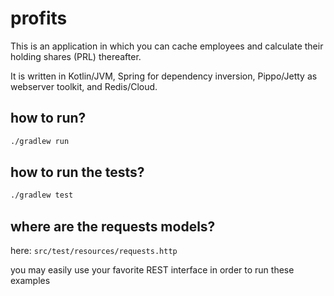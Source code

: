 # profits

This is an application in which you can cache employees and calculate their holding shares (PRL) thereafter.

It is written in Kotlin/JVM, Spring for dependency inversion, Pippo/Jetty as webserver toolkit, and Redis/Cloud.

## how to run?

```bash
./gradlew run
```

## how to run the tests?

```bash
./gradlew test
```

## where are the requests models?

here: `src/test/resources/requests.http`

you may easily use your favorite REST interface in order to run these examples
